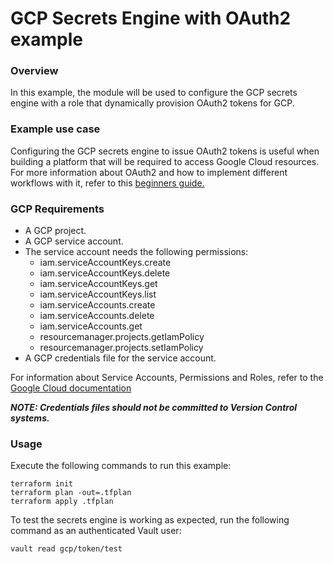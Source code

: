 # GCP Secrets Engine with OAuth2 example

### Overview
In this example, the module will be used to configure the GCP secrets engine with a role that dynamically provision OAuth2 tokens for GCP.

### Example use case

Configuring the GCP secrets engine to issue OAuth2 tokens is useful when building a platform that will be required to access Google Cloud resources.  For more information about OAuth2 and how to implement different workflows with it, refer to this [beginners guide.](https://medium.com/google-cloud/understanding-oauth2-and-building-a-basic-authorization-server-of-your-own-a-beginners-guide-cf7451a16f66)

### GCP Requirements

- A GCP project.
- A GCP service account.
- The service account needs the following permissions:
    - iam.serviceAccountKeys.create
    - iam.serviceAccountKeys.delete
    - iam.serviceAccountKeys.get
    - iam.serviceAccountKeys.list
    - iam.serviceAccounts.create
    - iam.serviceAccounts.delete
    - iam.serviceAccounts.get
    - resourcemanager.projects.getIamPolicy
    - resourcemanager.projects.setIamPolicy
- A GCP credentials file for the service account.

For information about Service Accounts, Permissions and Roles, refer to the [Google Cloud documentation](https://cloud.google.com/iam/docs/creating-managing-service-accounts)

***NOTE: Credentials files should not be committed to Version Control systems.***

### Usage

Execute the following commands to run this example:
```shell script
terraform init
terraform plan -out=.tfplan
terraform apply .tfplan
```

To test the secrets engine is working as expected, run the following command as an authenticated Vault user:

```shell script
vault read gcp/token/test
```